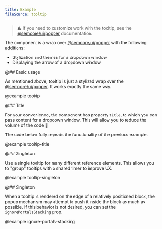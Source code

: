```yaml
---
title: Example
fileSource: tooltip
---
```


> ⚠️ If you need to customize work with the tooltip, see the [@semcore/ui/popper](/utils/popper/) documentation.

The component is a wrap over [@semcore/ui/popper](/utils/popper/) with the following additions:

- Stylization and themes for a dropdown window
- Displaying the arrow of a dropdown window

@## Basic usage

As mentioned above, tooltip is just a stylized wrap over the [@semcore/ui/popper](/utils/popper/). It works exactly the same way.

@example tooltip

@## Title

For your convenience, the component has property `title`, to which you can pass content for a dropdown window. This will allow you to reduce the volume of the code 🧐

The code below fully repeats the functionality of the previous example.

@example tooltip-title

@## Singleton

Use a single tooltip for many different reference elements. This allows you to "group" tooltips with a shared timer
to improve UX.

@example tooltip-singleton

@## Singleton

When a tooltip is rendered on the edge of a relatively positioned block, the popup mechanism may attempt to push it inside the block as much as possible. If this behavior is not desired, you can set the `ignorePortalsStacking` prop.

@example ignore-portals-stacking
